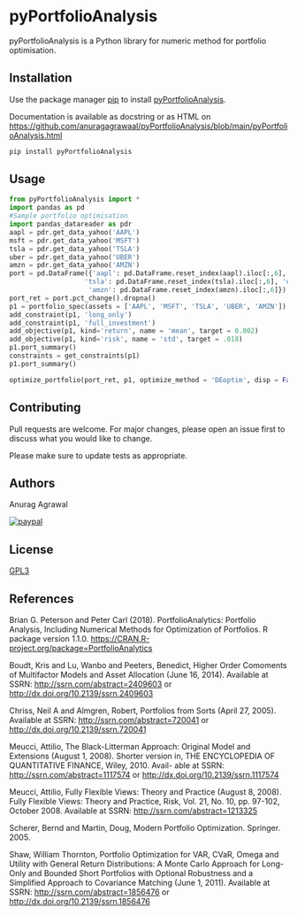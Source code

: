 # pyPortfolioAnalysis

pyPortfolioAnalysis is a Python library for numeric method for portfolio optimisation.

## Installation

Use the package manager [pip](https://pip.pypa.io/en/stable/) to install [pyPortfolioAnalysis](https://pypi.org/project/pyPortfolioAnalysis/).

Documentation is available as docstring or as HTML on https://github.com/anuragagrawaal/pyPortfolioAnalysis/blob/main/pyPortfolioAnalysis.html



```bash
pip install pyPortfolioAnalysis
```

## Usage

```python
from pyPortfolioAnalysis import *
import pandas as pd
#Sample portfolio optimisation
import pandas_datareader as pdr
aapl = pdr.get_data_yahoo('AAPL')
msft = pdr.get_data_yahoo('MSFT')
tsla = pdr.get_data_yahoo('TSLA')
uber = pdr.get_data_yahoo('UBER')
amzn = pdr.get_data_yahoo('AMZN')
port = pd.DataFrame({'aapl': pd.DataFrame.reset_index(aapl).iloc[:,6], 'msft':pd.DataFrame.reset_index(msft).iloc[:,6],
                   'tsla': pd.DataFrame.reset_index(tsla).iloc[:,6], 'uber': pd.DataFrame.reset_index(uber).iloc[:,6],
                    'amzn': pd.DataFrame.reset_index(amzn).iloc[:,6]})
port_ret = port.pct_change().dropna()
p1 = portfolio_spec(assets = ['AAPL', 'MSFT', 'TSLA', 'UBER', 'AMZN'])
add_constraint(p1, 'long_only')
add_constraint(p1, 'full_investment')
add_objective(p1, kind='return', name = 'mean', target = 0.002)
add_objective(p1, kind='risk', name = 'std', target = .018)
p1.port_summary()
constraints = get_constraints(p1)
p1.port_summary()

optimize_portfolio(port_ret, p1, optimize_method = 'DEoptim', disp = False)
```

## Contributing
Pull requests are welcome. For major changes, please open an issue first to discuss what you would like to change.

Please make sure to update tests as appropriate.

## Authors
Anurag Agrawal

[![paypal](https://www.paypalobjects.com/en_US/i/btn/btn_donateCC_LG.gif)](https://paypal.me/anuragagrawal1)

## License
[GPL3](https://choosealicense.com/licenses/gpl-3.0/)

## References
Brian G. Peterson and Peter Carl (2018). PortfolioAnalytics: Portfolio Analysis, Including Numerical Methods for Optimization of Portfolios. R package version 1.1.0. https://CRAN.R-project.org/package=PortfolioAnalytics

Boudt, Kris and Lu, Wanbo and Peeters, Benedict, Higher Order Comoments of Multifactor Models and Asset Allocation (June 16, 2014). Available at SSRN: http://ssrn.com/abstract=2409603 or http://dx.doi.org/10.2139/ssrn.2409603

Chriss, Neil A and Almgren, Robert, Portfolios from Sorts (April 27, 2005). Available at SSRN: http://ssrn.com/abstract=720041 or http://dx.doi.org/10.2139/ssrn.720041

Meucci, Attilio, The Black-Litterman Approach: Original Model and Extensions (August 1, 2008). Shorter version in, THE ENCYCLOPEDIA OF QUANTITATIVE FINANCE, Wiley, 2010. Avail- able at SSRN: http://ssrn.com/abstract=1117574 or http://dx.doi.org/10.2139/ssrn.1117574

Meucci, Attilio, Fully Flexible Views: Theory and Practice (August 8, 2008). Fully Flexible Views: Theory and Practice, Risk, Vol. 21, No. 10, pp. 97-102, October 2008. Available at SSRN: http://ssrn.com/abstract=1213325

Scherer, Bernd and Martin, Doug, Modern Portfolio Optimization. Springer. 2005.

Shaw, William Thornton, Portfolio Optimization for VAR, CVaR, Omega and Utility with General Return Distributions: A Monte Carlo Approach for Long-Only and Bounded Short Portfolios with Optional Robustness and a Simplified Approach to Covariance Matching (June 1, 2011). Available at SSRN: http://ssrn.com/abstract=1856476 or http://dx.doi.org/10.2139/ssrn.1856476

